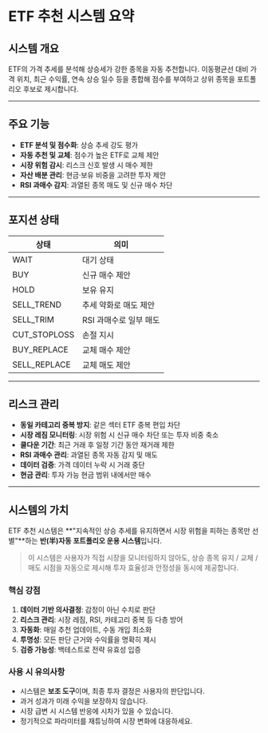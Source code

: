 # ETF 추천 시스템 요약

## 시스템 개요
ETF의 가격 추세를 분석해 상승세가 강한 종목을 자동 추천합니다.
이동평균선 대비 가격 위치, 최근 수익률, 연속 상승 일수 등을 종합해 점수를 부여하고
상위 종목을 포트폴리오 후보로 제시합니다.

---

## 주요 기능
- **ETF 분석 및 점수화**: 상승 추세 강도 평가
- **자동 추천 및 교체**: 점수가 높은 ETF로 교체 제안
- **시장 위험 감시**: 리스크 신호 발생 시 매수 제한
- **자산 배분 관리**: 현금·보유 비중을 고려한 투자 제안
- **RSI 과매수 감지**: 과열된 종목 매도 및 신규 매수 차단

---

## 포지션 상태
| 상태 | 의미 |
|------|------|
| WAIT | 대기 상태 |
| BUY | 신규 매수 제안 |
| HOLD | 보유 유지 |
| SELL_TREND | 추세 약화로 매도 제안 |
| SELL_TRIM | RSI 과매수로 일부 매도 |
| CUT_STOPLOSS | 손절 지시 |
| BUY_REPLACE | 교체 매수 제안 |
| SELL_REPLACE | 교체 매도 제안 |

---

## 리스크 관리
- **동일 카테고리 중복 방지**: 같은 섹터 ETF 중복 편입 차단
- **시장 레짐 모니터링**: 시장 위험 시 신규 매수 차단 또는 투자 비중 축소
- **쿨다운 기간**: 최근 거래 후 일정 기간 동안 재거래 제한
- **RSI 과매수 관리**: 과열된 종목 자동 감지 및 매도
- **데이터 검증**: 가격 데이터 누락 시 거래 중단
- **현금 관리**: 투자 가능 현금 범위 내에서만 매수

---

## 시스템의 가치
ETF 추천 시스템은
**"지속적인 상승 추세를 유지하면서 시장 위험을 피하는 종목만 선별"**하는
**반(半)자동 포트폴리오 운용 시스템**입니다.

> 이 시스템은 사용자가 직접 시장을 모니터링하지 않아도,
> 상승 종목 유지 / 교체 / 매도 시점을 자동으로 제시해
> 투자 효율성과 안정성을 동시에 제공합니다.

### 핵심 강점
1. **데이터 기반 의사결정**: 감정이 아닌 수치로 판단
2. **리스크 관리**: 시장 레짐, RSI, 카테고리 중복 등 다층 방어
3. **자동화**: 매일 추천 업데이트, 수동 개입 최소화
4. **투명성**: 모든 판단 근거와 수익률을 명확히 제시
5. **검증 가능성**: 백테스트로 전략 유효성 입증

### 사용 시 유의사항
- 시스템은 **보조 도구**이며, 최종 투자 결정은 사용자의 판단입니다.
- 과거 성과가 미래 수익을 보장하지 않습니다.
- 시장 급변 시 시스템 반응에 시차가 있을 수 있습니다.
- 정기적으로 파라미터를 재튜닝하여 시장 변화에 대응하세요.
